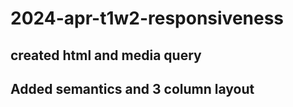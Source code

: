 # 2024-apr-t1w2-responsiveness
## created html and media query
## Added semantics and 3 column layout